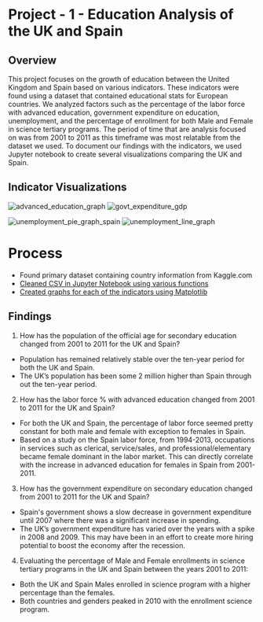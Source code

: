 # Project - 1 - Education Analysis of the UK and Spain
## Overview
This project focuses on the growth of education between the United Kingdom and Spain based on various indicators. These indicators were found using a dataset that contained educational stats for European countries. We analyzed factors such as the percentage of the labor force with advanced education, government expenditure on education, unemployment, and the percentage of enrollment for both Male and Female in science tertiary programs. The period of time that are analysis focused on was from 2001 to 2011 as this timeframe was most relatable from the dataset we used. To document our findings with the indicators, we used Jupyter notebook to create several visualizations comparing the UK and Spain. 

## Indicator Visualizations

![advanced_education_graph](https://user-images.githubusercontent.com/13200513/114736571-2de7ba00-9d14-11eb-8123-02f76829ea96.png) ![govt_expenditure_gdp](https://user-images.githubusercontent.com/13200513/114736596-37712200-9d14-11eb-9d37-a3e393cdabe0.png)


![unemployment_pie_graph_spain](https://user-images.githubusercontent.com/13200513/114736674-4952c500-9d14-11eb-8668-c7b0f21fbf28.png)     ![unemployment_line_graph](https://user-images.githubusercontent.com/13200513/114737169-bebe9580-9d14-11eb-804c-36536e9bd33d.png)


# Process
 - Found primary dataset containing country information from Kaggle.com
 - [Cleaned CSV in Jupyter Notebook using various functions](jake/jakes-project-notebook-1.ipynb)
 - [Created graphs for each of the indicators using Matplotlib](data-analysis-project-1/tree/main/images)

## Findings
1. How has the population of the official age for secondary education changed from 2001 to 2011 for the UK and Spain?
- Population has remained relatively stable over the ten-year period for both the UK and Spain.
- The UK’s population has been some 2 million higher than Spain through out the ten-year period.

2. How has the labor force % with advanced education changed from 2001 to 2011 for the UK and Spain?
 - For both the UK and Spain, the percentage of labor force seemed pretty constant for both male and female with exception to females in Spain. 
 - Based on a study on the Spain labor force, from 1994-2013, occupations in services such as  clerical, service/sales, and professional/elementary became female dominant in the labor market. This can directly correlate with the increase in advanced education for females in Spain from 2001-2011.

3. How has the government expenditure on secondary education changed from 2001 to 2011 for the UK and Spain? 
 - Spain's government shows a slow decrease in government expenditure until 2007 where there was a significant increase in spending. 
 - The UK’s government expenditure has varied over the years with a spike in 2008 and 2009. This may have been in an effort to create more hiring potential to boost the economy after the recession. 

4. Evaluating the percentage of Male and Female enrollments in science tertiary programs in the UK and Spain between the years 2001 to 2011:
 - Both the UK and Spain Males enrolled in science program with a higher percentage than the females.
 - Both countries and genders peaked in 2010 with the enrollment science program.




